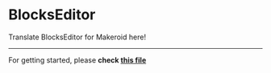 # BlocksEditor
Translate BlocksEditor for Makeroid here!

---

For getting started, please **check [this file](https://github.com/Makeroid/BlocksEditor/blob/master/CONTRIBUTING.md)**
